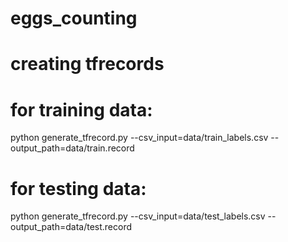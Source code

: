 # eggs_counting


# creating tfrecords

# for training data:
python generate_tfrecord.py --csv_input=data/train_labels.csv  --output_path=data/train.record

# for testing data:
python generate_tfrecord.py --csv_input=data/test_labels.csv  --output_path=data/test.record


